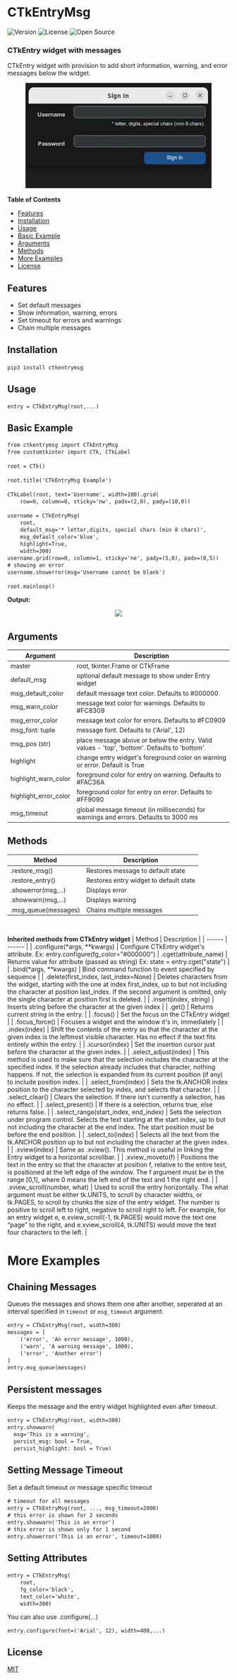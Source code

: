 # CTkEntryMsg
![Version](https://img.shields.io/static/v1?label=version&message=v.0.0.5&color=blue)
![License](https://img.shields.io/static/v1?label=license&message=MIT&color=green)
![Open Source](https://img.shields.io/static/v1?label=OpenSource&message=Yes&color=brightgreen)

### CTkEntry widget with messages

CTkEntry widget with provision to add 
short information, warning, and error messages below the widget.

<p align="center">
  <picture>
    <source media="(prefers-color-scheme: dark)" srcset="./doc_images/ctkentrymsg_demo.gif">
    <img src="./doc_images/ctkentrymsg_demo.gif">
  </picture>
</p>

**Table of Contents**
- [Features](#features "Features")
- [Installation](#installation "Installation")
- [Usage](#usage "Usage")
- [Basic Example](#basic-example "Basic Example")
- [Arguments](#arguments "Arguments")
- [Methods](#methods "Methods")
- [More Examples](#more-examples "More Examples")
- [License](#license "License")

## Features
- Set default messages
- Show information, warning, errors
- Set timeout for errors and warnings
- Chain multiple messages

## Installation
```pip3 install ctkentrymsg```

## Usage
```
entry = CTkEntryMsg(root,...)
```

## Basic Example
```
from ctkentrymsg import CTkEntryMsg
from customtkinter import CTk, CTkLabel

root = CTk()

root.title('CTkEntryMsg Example')

CTkLabel(root, text='Username', width=100).grid(
    row=0, column=0, sticky='nw', padx=(2,0), pady=(10,0))

username = CTkEntryMsg(
    root, 
    default_msg='* letter,digits, special chars (min 8 chars)',
    msg_default_color='blue',
    highlight=True,
    width=300)
username.grid(row=0, column=1, sticky='ne', pady=(5,0), padx=(0,5))
# showing an error
username.showerror(msg='Username cannot be blank')

root.mainloop()
```
**Output:**

<p align="center">
  <picture>
    <source media="(prefers-color-scheme: dark)" srcset="./doc_images/basic_usage.png">
    <img src="./doc_images/basic_usage.png">
  </picture>
</p>

## Arguments
| Argument | Description |
| ------ | ------ |
| master | root, tkinter.Frame or CTkFrame |
| default_msg | optional default message to show under Entry widget |
| msg_default_color | default message text color. Defaults to #000000 |
| msg_warn_color | message text color for warnings. Defaults to #FC8309 |
| msg_error_color | message text color for errors. Defaults to #FC0909 |
| msg_font: tuple | message font. Defaults to ('Arial', 12)|
| msg_pos (str) | place message above or below the entry. Valid values - 'top', 'bottom'. Defaults to 'bottom'. |
| highlight | change entry widget's foreground color on warning or error. Default is True |
| highlight_warn_color | foreground color for entry on warning. Defaults to #FAC36A |
| highlight_error_color | foreground color for entry on error. Defaults to #FF9090 |
| msg_timeout | global message timeout (in milliseconds) for warnings and errors. Defaults to 3000 ms |

## Methods
| Method | Description |
| ------ | ------ |
| .restore_msg() | Restores message to default state |
| .restore_entry() | Restores entry widget to default state |
| .showerror(msg,...) | Displays error |
| .showwarn(msg,...) | Displays warning |
| .msg_queue(messages) | Chains multiple messages |

<br/>

**Inherited methods from CTkEntry widget**
| Method | Description |
| ------ | ------ |
| .configure(*args, **kwargs) | Configure CTkEntry widget's attribute. Ex: entry.configure(fg_color="#000000")
| .cget(attribute_name) | Returns value for attribute (passed as string) Ex: state = entry.cget("state") |
| .bind(*args, **kwargs) | Bind command function to event specified by sequence |
| .delete(first_index, last_index=None) | Deletes characters from the widget, starting with the one at index first_index, up to but not including the character at position last_index. If the second argument is omitted, only the single character at position first is deleted. |
| .insert(index, string) | Inserts string before the character at the given index |
| .get() | Returns current string in the entry. |
| .focus() | Set the focus on the CTkEntry widget |
| .focus_force() | Focuses a widget and the window it's in, immediately |
| .index(index) | Shift the contents of the entry so that the character at the given index is the leftmost visible character. Has no effect if the text fits entirely within the entry. |
| .icursor(index) | Set the insertion cursor just before the character at the given index. |
| .select_adjust(index) | This method is used to make sure that the selection includes the character at the specified index. If the selection already includes that character, nothing happens. If not, the selection is expanded from its current position (if any) to include position index. |
| .select_from(index) | Sets the tk.ANCHOR index position to the character selected by index, and selects that character. |
| .select_clear() | Clears the selection. If there isn't currently a selection, has no effect. |
| .select_present() | If there is a selection, returns true, else returns false. |
| .select_range(start_index, end_index) | Sets the selection under program control. Selects the text starting at the start index, up to but not including the character at the end index. The start position must be before the end position. |
| .select_to(index) | Selects all the text from the tk.ANCHOR position up to but not including the character at the given index.  |
| .xview(index) | Same as .xview(). This method is useful in linking the Entry widget to a horizontal scrollbar. |
| .xview_moveto(f) | Positions the text in the entry so that the character at position f, relative to the entire text, is positioned at the left edge of the window. The f argument must be in the range [0,1], where 0 means the left end of the text and 1 the right end. |
| .xview_scroll(number, what) | Used to scroll the entry horizontally. The what argument must be either tk.UNITS, to scroll by character widths, or tk.PAGES, to scroll by chunks the size of the entry widget. The number is positive to scroll left to right, negative to scroll right to left. For example, for an entry widget e, e.xview_scroll(-1, tk.PAGES) would move the text one “page” to the right, and e.xview_scroll(4, tk.UNITS) would move the text four characters to the left. |

# More Examples

## Chaining Messages
Queues the messages and shows them one after another, seperated at an interval specified in
```timeout``` or ```msg_timeout``` argument.
```
entry = CTkEntryMsg(root, width=300)
messages = [
    ('error', 'An error message', 1000),
    ('warn', 'A warning message', 1000),
    ('error', 'Another error')
]
entry.msg_queue(messages)
```
## Persistent messages
Keeps the message and the entry widget highlighted even after timeout.
```
entry = CTkEntryMsg(root, width=300)
entry.showwarn(
  msg='This is a warning', 
  persist_msg: bool = True, 
  persist_highlight: bool = True)
```
## Setting Message Timeout
Set a default timeout or message specific timeout
```
# timeout for all messages
entry = CTkEntryMsg(root, ..., msg_timeout=2000)
# this error is shown for 2 seconds
entry.showwarn('This is an error')
# this error is shown only for 1 second
entry.showerror('This is an error', timeout=1000)
```
## Setting Attributes
```
entry = CTkEntryMsg(
    root, 
    fg_color='black',
    text_color='white',
    width=300)
```
You can also use .configure(...)
```
entry.configure(font=('Arial', 12), width=400,...)
```
## License
[MIT]()

